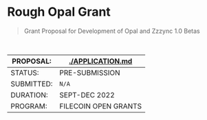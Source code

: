 # Rough Opal Grant
> Grant Proposal for Development of Opal and Zzzync 1.0 Betas

</br>

| PROPOSAL:  | [./APPLICATION.md](./APPLICATION.md) |
| --- | --- |
| STATUS:  | PRE-SUBMISSION |
| SUBMITTED: | `N/A` |
| DURATION: | SEPT-DEC 2022 |
| PROGRAM: | FILECOIN OPEN GRANTS |

